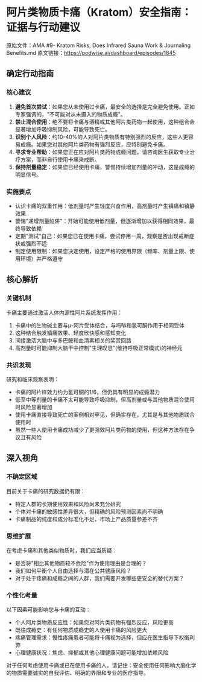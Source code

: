 # 阿片类物质卡痛（Kratom）安全指南：证据与行动建议

原始文件：AMA #9- Kratom Risks, Does Infrared Sauna Work & Journaling Benefits.md
原文链接：https://podwise.ai/dashboard/episodes/1845

## 确定行动指南

### 核心建议
1. **避免首次尝试**：如果您从未使用过卡痛，最安全的选择是完全避免使用。正如专家强调的，"不可能对从未摄入的物质成瘾"。
2. **禁止混合使用**：绝不要将卡痛与酒精或其他阿片类药物一起使用，这种组合会显著增加呼吸抑制风险，可能导致死亡。
3. **识别个人风险**：约10-40%的人对阿片类物质有特别强烈的反应，这些人更容易成瘾。如果您对其他阿片类药物有强烈反应，应特别避免卡痛。
4. **寻求专业帮助**：如果您正在应对阿片类药物成瘾问题，请咨询医生获取专业治疗方案，而非自行使用卡痛来戒断。
5. **保持剂量稳定**：如果您已经使用卡痛，警惕持续增加剂量的冲动，这是成瘾的明显信号。

### 实施要点
- 认识卡痛的双重作用：低剂量时产生轻度兴奋作用，高剂量时产生镇痛和镇静效果
- 警惕"递增剂量陷阱"：开始可能使用低剂量，但逐渐增加以获得相同效果，最终导致依赖
- 定期"测试"自己：如果您已在使用卡痛，尝试停用一周，观察是否出现戒断症状或强烈不适
- 制定使用限制：如果您决定使用，设定严格的使用界限（频率、剂量上限、使用环境）并严格遵守

## 核心解析

### 关键机制
卡痛主要通过激活人体内源性阿片系统发挥作用：
1. 卡痛中的生物碱主要与μ-阿片受体结合，与吗啡和氢可酮作用于相同受体
2. 这种结合触发镇痛效果、轻度欣快感和感知变化
3. 间接激活大脑中与多巴胺和血清素相关的奖赏回路
4. 高剂量时可能抑制大脑干中控制"生理叹息"(维持呼吸正常模式)的神经元

### 共识发现
研究和临床观察表明：
- 卡痛的阿片样效力约为氢可酮的1/6，但仍具有明显的成瘾潜力
- 低至中等剂量的卡痛不太可能导致呼吸抑制，但高剂量或与其他物质混合使用时风险显著增加
- 使用卡痛直接导致死亡的案例相对罕见，但确实存在，尤其是与其他物质联合使用时
- 虽然一些人使用卡痛成功减少了更强效阿片类药物的使用，但这种方法存在争议且有风险

## 深入视角

### 不确定区域
目前关于卡痛的研究数据仍有限：
- 特定人群的长期使用效果和风险尚未充分研究
- 个体对卡痛的敏感性差异很大，但精确的风险预测因素尚不明确
- 卡痛制品的纯度和成分标准化不足，市场上产品质量参差不齐

### 思维扩展
在考虑卡痛和其他类似物质时，我们应当质疑：
- 是否将"相比其他物质较不危险"作为使用理由是合理的？
- 我们如何平衡个人自由选择与潜在公共健康风险？
- 对于处于疼痛和成瘾之间的人群，我们需要开发哪些更安全的替代方案？

### 个性化考量
以下因素可能影响您与卡痛的互动：
- 个人阿片类物质反应性：如果您对阿片类药物有强烈反应，风险更高
- 既往成瘾史：有任何物质成瘾史的人使用卡痛的风险更大
- 疼痛管理需求：慢性疼痛患者可能将卡痛视为选择，但应在医生指导下权衡利弊
- 心理健康状况：焦虑、抑郁或其他心理健康问题可能增加依赖风险

对于任何考虑使用卡痛或已在使用卡痛的人，请记住：安全使用任何影响大脑化学的物质需要诚实的自我评估、明确的界限和专业的医疗指导。
